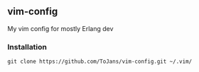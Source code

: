 ## vim-config


My vim config for mostly Erlang dev

### Installation

```
git clone https://github.com/ToJans/vim-config.git ~/.vim/
```
